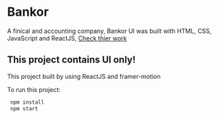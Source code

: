 # Bankor

A finical and accounting company, Bankor UI was built with HTML, CSS, JavaScript and ReactJS, [Check thier work](https://www.bankor.markovdev.com/)

## This project contains UI only!

This project built by using ReactJS and framer-motion

To run this project:

```bash
 npm install
 npm start
```
